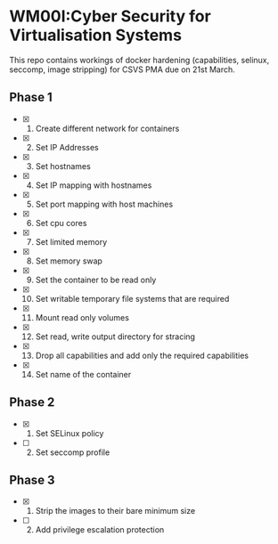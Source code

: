 # WM00I:Cyber Security for Virtualisation Systems
This repo contains workings of docker hardening (capabilities, selinux, seccomp, image stripping) for CSVS PMA due on 21st March.

## Phase 1
- [x] 1. Create different network for containers
- [x] 2. Set IP Addresses
- [x] 3. Set hostnames
- [x] 4. Set IP mapping with hostnames
- [x] 5. Set port mapping with host machines
- [x] 6. Set cpu cores
- [x] 7. Set limited memory
- [x] 8. Set memory swap
- [x] 9. Set the container to be read only
- [x] 10. Set writable temporary file systems that are required
- [x] 11. Mount read only volumes
- [x] 12. Set read, write output directory for stracing
- [x] 13. Drop all capabilities and add only the required capabilities
- [x] 14. Set name of the container

## Phase 2
- [x] 1. Set SELinux policy
- [ ] 2. Set seccomp profile

## Phase 3
- [x] 1. Strip the images to their bare minimum size
- [ ] 2. Add privilege escalation protection
